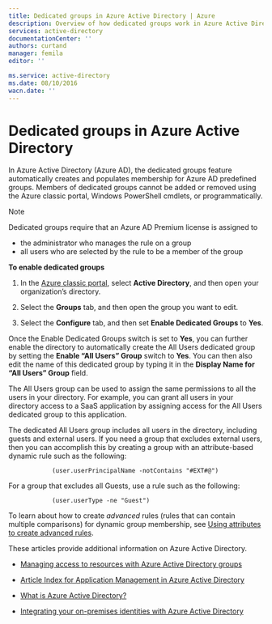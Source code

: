 ```yaml
---
title: Dedicated groups in Azure Active Directory | Azure
description: Overview of how dedicated groups work in Azure Active Directory and how they are created.
services: active-directory
documentationCenter: ''
authors: curtand
manager: femila
editor: ''

ms.service: active-directory
ms.date: 08/10/2016
wacn.date: ''
---
```


# Dedicated groups in Azure Active Directory

In Azure Active Directory (Azure AD), the dedicated groups feature automatically creates and populates membership for Azure AD predefined groups. Members of dedicated groups cannot be added or removed using the Azure classic portal, Windows PowerShell cmdlets, or programmatically.

>[!NOTE]
> Dedicated groups require that an Azure AD Premium license is assigned to
>- the administrator who manages the rule on a group
>- all users who are selected by the rule to be a member of the group

**To enable dedicated groups**

1. In the [Azure classic portal](https://manage.windowsazure.com), select **Active Directory**, and then open your organization’s directory.

2. Select the **Groups** tab, and then open the group you want to edit.

3. Select the **Configure** tab, and then set **Enable Dedicated Groups** to **Yes**.

Once the Enable Dedicated Groups switch is set to **Yes**, you can further enable the directory to automatically create the All Users dedicated group by setting the **Enable “All Users” Group** switch to **Yes**. You can then also edit the name of this dedicated group by typing it in the **Display Name for “All Users” Group** field.

The All Users group can be used to assign the same permissions to all the users in your directory. For example, you can grant all users in your directory access to a SaaS application by assigning access for the All Users dedicated group to this application.

The dedicated All Users group includes all users in the directory, including guests and external users. If you need a group that excludes external users, then you can accomplish this by creating a group with an attribute-based dynamic rule such as the following:

```
            (user.userPrincipalName -notContains "#EXT#@")
```

For a group that excludes all Guests, use a rule such as the following:

```
            (user.userType -ne "Guest")
```

To learn about how to create *advanced* rules (rules that can contain multiple comparisons) for dynamic group membership, see [Using attributes to create advanced rules](./active-directory-accessmanagement-groups-with-advanced-rules.md).

These articles provide additional information on Azure Active Directory.

* [Managing access to resources with Azure Active Directory groups](./active-directory-manage-groups.md)
* [Article Index for Application Management in Azure Active Directory](./active-directory-apps-index.md)
* [What is Azure Active Directory?](./active-directory-whatis.md)

* [Integrating your on-premises identities with Azure Active Directory](./active-directory-aadconnect.md)